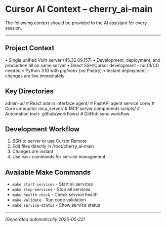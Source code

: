 # Cursor AI Context – cherry_ai-main

The following context should be provided to the AI assistant for every session.

---

## Project Context
• Single unified Vultr server (45.32.69.157)
• Development, deployment, and production all on same server
• Direct SSH/Cursor development - no CI/CD needed
• Python 3.10 with pip/venv (no Poetry)
• Instant deployment - changes are live immediately

## Key Directories
admin-ui/          # React admin interface
agent/             # FastAPI agent service
core/              # Core conductor
mcp_server/        # MCP server components
scripts/           # Automation tools
.github/workflows/ # GitHub sync workflow

## Development Workflow
1. SSH to server or use Cursor Remote
2. Edit files directly in /root/cherry_ai-main
3. Changes are instant
4. Use `make` commands for service management

## Available Make Commands
- `make start-services` - Start all services
- `make stop-services` - Stop all services  
- `make health-check` - Check service health
- `make validate` - Run code validation
- `make service-status` - Show service status

---

_(Generated automatically 2025-05-22)_
